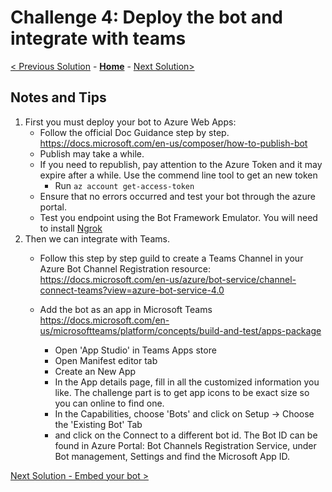 # Challenge 4: Deploy the bot and integrate with teams
[< Previous Solution](./Solution-3.md) - **[Home](../readme.md)** - [Next Solution>](./Solution-5.md)
## Notes and Tips
1. First you must deploy your bot to Azure Web Apps:
	 - Follow the official Doc Guidance step by step. https://docs.microsoft.com/en-us/composer/how-to-publish-bot
     - Publish may take a while. 
     - If you need to republish, pay attention to the Azure Token and it may expire after a while. Use the commend line tool to get an new token 
        * Run `az account get-access-token` 
	 - Ensure that no errors occurred and test your bot through the azure portal.
	 - Test you endpoint using the Bot Framework Emulator. You will need to install [Ngrok](https://ngrok.com/) 
2. Then we can integrate with Teams.
	 - Follow this step by step guild to create a Teams Channel in  your Azure Bot Channel Registration resource: https://docs.microsoft.com/en-us/azure/bot-service/channel-connect-teams?view=azure-bot-service-4.0
     - Add the bot as an app in Microsoft Teams https://docs.microsoft.com/en-us/microsoftteams/platform/concepts/build-and-test/apps-package
        
        * Open 'App Studio' in Teams Apps store
        * Open Manifest editor tab
        * Create an New App
        * In the App details page, fill in all the customized information you like. The challenge part is to get app icons to be exact size so you can online to find one.
        * In the Capabilities, choose 'Bots' and click on Setup -> Choose the 'Existing Bot' Tab
        * and click on the Connect to a different bot id. The Bot ID can be found in Azure Portal: Bot Channels Registration Service, under Bot management, Settings and find the Microsoft App ID.

        


[Next Solution - Embed your bot >](./solution-5.md)